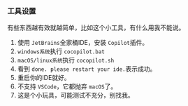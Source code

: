 
### 工具设置

有些东西越有效就越简单，比如这个小工具，有什么用我不能说。

1. 使用 `JetBrains`全家桶IDE，安装 `Copilot`插件。
2. `windows系统`执行 `cocopilot.bat`
3. `macOS/linux系统`执行 `cocopilot.sh`
4. 看到 `done. please restart your ide.`表示成功。
5. 重启你的IDE就好。
6. 不支持 `VSCode`，它都抛弃 `macOS`了。
7. 这是个小玩具，可能测试不充分，别找我。
